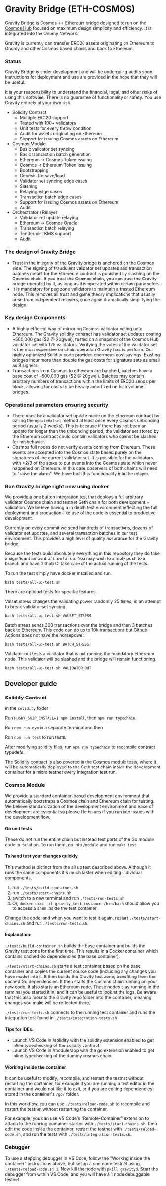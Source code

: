 # Gravity Bridge (ETH-COSMOS)

Gravity Bridge is Cosmos <-> Ethereum bridge designed to run on the [Cosmos Hub](https://github.com/cosmos/gaia) focused on maximum design simplicity and efficiency. It is integrated into the Onomy Network.

Gravity is currently can transfer ERC20 assets originating on Ethereum to Onomy and other Cosmos based chains and back to Ethereum.

### Status

Gravity Bridge is under development and will be undergoing audits soon. Instructions for deployment and use are provided in the hope that they will be useful.

It is your responsibility to understand the financial, legal, and other risks of using this software. There is no guarantee of functionality or safety. You use Gravity entirely at your own risk.

* Solidity Contract
  * &#x20;Multiple ERC20 support
  * &#x20;Tested with 100+ validators
  * &#x20;Unit tests for every throw condition
  * &#x20;Audit for assets originating on Ethereum
  * &#x20;Support for issuing Cosmos assets on Ethereum
* Cosmos Module
  * &#x20;Basic validator set syncing
  * &#x20;Basic transaction batch generation
  * &#x20;Ethereum -> Cosmos Token issuing
  * &#x20;Cosmos -> Ethereum Token issuing
  * &#x20;Bootstrapping
  * &#x20;Genesis file save/load
  * &#x20;Validator set syncing edge cases
  * &#x20;Slashing
  * &#x20;Relaying edge cases
  * &#x20;Transaction batch edge cases
  * &#x20;Support for issuing Cosmos assets on Ethereum
  * &#x20;Audit
* Orchestrator / Relayer
  * &#x20;Validator set update relaying
  * &#x20;Ethereum -> Cosmos Oracle
  * &#x20;Transaction batch relaying
  * &#x20;Tendermint KMS support
  * &#x20;Audit

### The design of Gravity Bridge

* Trust in the integrity of the Gravity bridge is anchored on the Cosmos side. The signing of fraudulent validator set updates and transaction batches meant for the Ethereum contract is punished by slashing on the Cosmos chain. If you trust the Cosmos chain, you can trust the Gravity bridge operated by it, as long as it is operated within certain parameters.
* It is mandatory for peg zone validators to maintain a trusted Ethereum node. This removes all trust and game theory implications that usually arise from independent relayers, once again dramatically simplifying the design.

### Key design Components

* A highly efficient way of mirroring Cosmos validator voting onto Ethereum. The Gravity solidity contract has validator set updates costing \~500,000 gas ($2 @ 20gwei), tested on a snapshot of the Cosmos Hub validator set with 125 validators. Verifying the votes of the validator set is the most expensive on chain operation Gravity has to perform. Our highly optimized Solidity code provides enormous cost savings. Existing bridges incur more than double the gas costs for signature sets as small as 8 signers.
* Transactions from Cosmos to ethereum are batched, batches have a base cost of \~500,000 gas ($2 @ 20gwei). Batches may contain arbitrary numbers of transactions within the limits of ERC20 sends per block, allowing for costs to be heavily amortized on high volume bridges.

### Operational parameters ensuring security

* There must be a validator set update made on the Ethereum contract by calling the `updateValset` method at least once every Cosmos unbonding period (usually 2 weeks). This is because if there has not been an update for longer than the unbonding period, the validator set stored by the Ethereum contract could contain validators who cannot be slashed for misbehavior.
* Cosmos full nodes do not verify events coming from Ethereum. These events are accepted into the Cosmos state based purely on the signatures of the current validator set. It is possible for the validators with >2/3 of the stake to put events into the Cosmos state which never happened on Ethereum. In this case observers of both chains will need to "raise the alarm". We have built this functionality into the relayer.

### Run Gravity bridge right now using docker

We provide a one button integration test that deploys a full arbitrary validator Cosmos chain and testnet Geth chain for both development + validation. We believe having a in depth test environment reflecting the full deployment and production-like use of the code is essential to productive development.

Currently on every commit we send hundreds of transactions, dozens of validator set updates, and several transaction batches in our test environment. This provides a high level of quality assurance for the Gravity bridge.

Because the tests build absolutely everything in this repository they do take a significant amount of time to run. You may wish to simply push to a branch and have Github CI take care of the actual running of the tests.

To run the test simply have docker installed and run.

`bash tests/all-up-test.sh`

There are optional tests for specific features

Valset stress changes the validating power randomly 25 times, in an attempt to break validator set syncing

`bash tests/all-up-test.sh VALSET_STRESS`

Batch stress sends 300 transactions over the bridge and then 3 batches back to Ethereum. This code can do up to 10k transactions but Github Actions does not have the horsepower.

`bash tests/all-up-test.sh BATCH_STRESS`

Validator out tests a validator that is not running the mandatory Ethereum node. This validator will be slashed and the bridge will remain functioning.

`bash tests/all-up-test.sh VALIDATOR_OUT`

## Developer guide

### Solidity Contract

in the `solidity` folder

Run `HUSKY_SKIP_INSTALL=1 npm install`, then `npm run typechain`.

Run `npm run evm` in a separate terminal and then

Run `npm run test` to run tests.

After modifying solidity files, run `npm run typechain` to recompile contract typedefs.

The Solidity contract is also covered in the Cosmos module tests, where it will be automatically deployed to the Geth test chain inside the development container for a micro testnet every integration test run.

### Cosmos Module

We provide a standard container-based development environment that automatically bootstraps a Cosmos chain and Ethereum chain for testing. We believe standardization of the development environment and ease of development are essential so please file issues if you run into issues with the development flow.

#### Go unit tests

These do not run the entire chain but instead test parts of the Go module code in isolation. To run them, go into `/module` and run `make test`

#### To hand test your changes quickly

This method is dictinct from the all up test described above. Although it runs the same components it's much faster when editing individual components.

1. run `./tests/build-container.sh`
2. run `./tests/start-chains.sh`
3. switch to a new terminal and run `./tests/run-tests.sh`
4. Or, `docker exec -it gravity_test_instance /bin/bash` should allow you to access a shell inside the test container

Change the code, and when you want to test it again, restart `./tests/start-chains.sh` and run `./tests/run-tests.sh`.

#### Explanation:

`./tests/build-container.sh` builds the base container and builds the Gravity test zone for the first time. This results in a Docker container which contains cached Go dependencies (the base container).

`./tests/start-chains.sh` starts a test container based on the base container and copies the current source code (including any changes you have made) into it. It then builds the Gravity test zone, benefiting from the cached Go dependencies. It then starts the Cosmos chain running on your new code. It also starts an Ethereum node. These nodes stay running in the terminal you started it in, and it can be useful to look at the logs. Be aware that this also mounts the Gravity repo folder into the container, meaning changes you make will be reflected there.

`./tests/run-tests.sh` connects to the running test container and runs the integration test found in `./tests/integration-tests.sh`

#### Tips for IDEs:

* Launch VS Code in /solidity with the solidity extension enabled to get inline typechecking of the solidity contract
* Launch VS Code in /module/app with the go extension enabled to get inline typechecking of the dummy cosmos chain

#### Working inside the container

It can be useful to modify, recompile, and restart the testnet without restarting the container, for example if you are running a text editor in the container and would not like it to exit, or if you are editing dependencies stored in the container's `/go/` folder.

In this workflow, you can use `./tests/reload-code.sh` to recompile and restart the testnet without restarting the container.

For example, you can use VS Code's "Remote-Container" extension to attach to the running container started with `./tests/start-chains.sh`, then edit the code inside the container, restart the testnet with `./tests/reload-code.sh`, and run the tests with `./tests/integration-tests.sh`.

### Debugger

To use a stepping debugger in VS Code, follow the "Working inside the container" instructions above, but set up a one node testnet using `./tests/reload-code.sh 1`. Now kill the node with `pkill gravityd`. Start the debugger from within VS Code, and you will have a 1 node debuggable testnet.
